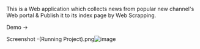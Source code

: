 This is a Web application which collects news from popular new channel's Web portal & Publish it to its index page by Web Scrapping.

Demo ->

Screenshot -(Running Project).png![image](https://user-images.githubusercontent.com/58285879/169864741-273319ee-628d-4da5-9589-464065443b18.png)
